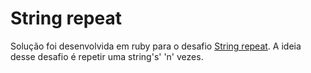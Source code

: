 # String repeat

Solução foi desenvolvida em ruby para o desafio [String repeat](https://www.codewars.com/kata/57a0e5c372292dd76d000d7e). A ideia desse desafio é repetir uma string's' 'n' vezes. 